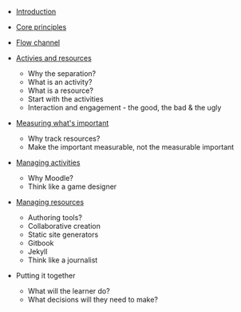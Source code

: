 * [Introduction](README.md)
* [Core principles](chapter1/index.md)
* [Flow channel](chapter2/index.md)
* [Activies and resources](chapter3/index.md)
    - Why the separation?
    - What is an activity?
    - What is a resource?
    - Start with the activities
    - Interaction and engagement - the good, the bad & the ugly
* [Measuring what's important](chapter4/index.md)
    - Why track resources?
    - Make the important measurable, not the measurable important
    
* [Managing activities](chapter5/index.md)
    - Why Moodle?
    - Think like a game designer
* [Managing resources](chapter6/index.md)
    - Authoring tools?
    - Collaborative creation
    - Static site generators
    - Gitbook
    - Jekyll
    - Think like a journalist
* Putting it together
    - What will the learner do?
    - What decisions will they need to make?
    
